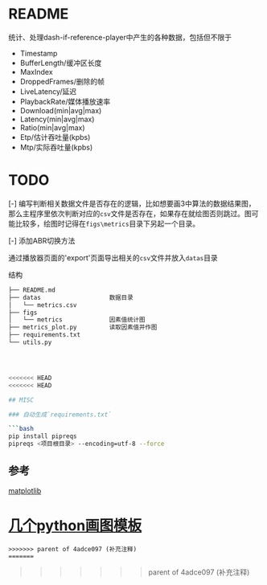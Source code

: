 # README

统计、处理dash-if-reference-player中产生的各种数据，包括但不限于
- Timestamp
- BufferLength/缓冲区长度
- MaxIndex
- DroppedFrames/删除的帧
- LiveLatency/延迟
- PlaybackRate/媒体播放速率
- Download(min|avg|max)
- Latency(min|avg|max)
- Ratio(min|avg|max)
- Etp/估计吞吐量(kpbs)
- Mtp/实际吞吐量(kpbs)


# TODO

[-] 编写判断相关数据文件是否存在的逻辑，比如想要画3中算法的数据结果图，那么主程序里依次判断对应的`csv`文件是否存在，如果存在就绘图否则跳过。图可能比较多，绘图时记得在`figs\metrics`目录下另起一个目录。

[-] 添加ABR切换方法

通过播放器页面的'export'页面导出相关的`csv`文件并放入`datas`目录

结构
```bash
├── README.md
├── datas                   数据目录
│   └── metrics.csv
├── figs
│   └── metrics             因素值统计图
├── metrics_plot.py         读取因素值并作图
├── requirements.txt
└── utils.py




<<<<<<< HEAD
<<<<<<< HEAD

## MISC

### 自动生成`requirements.txt`

```bash
pip install pipreqs
pipreqs <项目根目录> --encoding=utf-8 --force
```


## 参考

[matplotlib](matplotlib库文档)

[几个python画图模板](https://www.cnblogs.com/dengfaheng/p/12670150.html)
=======
```
>>>>>>> parent of 4adce097 (补充注释)
=======
```
>>>>>>> parent of 4adce097 (补充注释)
